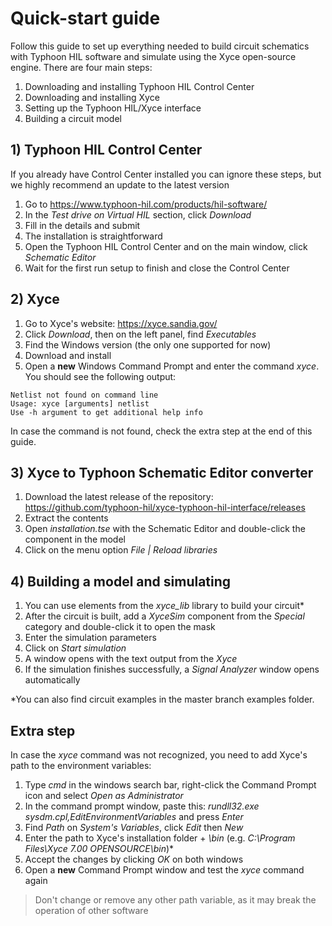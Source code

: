 # Quick-start guide

Follow this guide to set up everything needed to build circuit schematics with Typhoon HIL software and simulate using the Xyce open-source engine.
There are four main steps:
1) Downloading and installing Typhoon HIL Control Center
2) Downloading and installing Xyce
3) Setting up the Typhoon HIL/Xyce interface
4) Building a circuit model

## 1) Typhoon HIL Control Center

If you already have Control Center installed you can ignore these steps, but we highly recommend an update to the latest version

1) Go to https://www.typhoon-hil.com/products/hil-software/
2) In the *Test drive on Virtual HIL* section, click *Download*
3) Fill in the details and submit
4) The installation is straightforward
5) Open the Typhoon HIL Control Center and on the main window, click *Schematic Editor*
6) Wait for the first run setup to finish and close the Control Center

## 2) Xyce
1) Go to Xyce's website: https://xyce.sandia.gov/
2) Click *Download*, then on the left panel, find *Executables*
3) Find the Windows version (the only one supported for now)
4) Download and install
5) Open a **new** Windows Command Prompt and enter the command *xyce*. You should see the following output:

```
Netlist not found on command line
Usage: xyce [arguments] netlist
Use -h argument to get additional help info
```

In case the command is not found, check the extra step at the end of this guide.

## 3) Xyce to Typhoon Schematic Editor converter

1) Download the latest release of the repository: https://github.com/typhoon-hil/xyce-typhoon-hil-interface/releases
2) Extract the contents
3) Open *installation.tse* with the Schematic Editor and double-click the component in the model
4) Click on the menu option *File | Reload libraries*

## 4) Building a model and simulating

1) You can use elements from the *xyce_lib* library to build your circuit*
2) After the circuit is built, add a *XyceSim* component from the *Special* category and double-click it to open the mask
3) Enter the simulation parameters
4) Click on *Start simulation*
5) A window opens with the text output from the *Xyce*
6) If the simulation finishes successfully, a *Signal Analyzer* window opens automatically

*You can also find circuit examples in the master branch examples folder.

## Extra step

In case the *xyce* command was not recognized, you need to add Xyce's path to the environment variables:

1) Type *cmd* in the windows search bar, right-click the Command Prompt icon and select *Open as Administrator*
2) In the command prompt window, paste this: *rundll32.exe sysdm.cpl,EditEnvironmentVariables* and press *Enter*
3) Find *Path* on *System's Variables*, click *Edit* then *New*
4) Enter the path to Xyce's installation folder + *\bin* (e.g. *C:\Program Files\Xyce 7.00 OPENSOURCE\bin*)*
5) Accept the changes by clicking *OK* on both windows
6) Open a **new** Command Prompt window and test the *xyce* command again

> Don't change or remove any other path variable, as it may break the operation of other software
